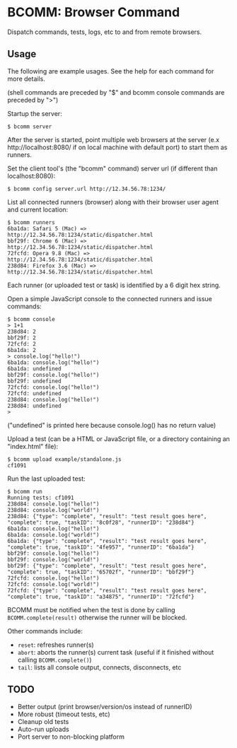BCOMM: Browser Command
======================

Dispatch commands, tests, logs, etc to and from remote browsers.

Usage
-----

The following are example usages. See the help for each command for more details.

(shell commands are preceded by "$" and bcomm console commands are preceded by ">")

Startup the server:

    $ bcomm server

After the server is started, point multiple web browsers at the server (e.x http://localhost:8080/ if on local machine with default port) to start them as runners.

Set the client tool's (the "bcomm" command) server url (if different than localhost:8080):

    $ bcomm config server.url http://12.34.56.78:1234/

List all connected runners (browser) along with their browser user agent and current location:

    $ bcomm runners
    6ba1da: Safari 5 (Mac) => http://12.34.56.78:1234/static/dispatcher.html
    bbf29f: Chrome 6 (Mac) => http://12.34.56.78:1234/static/dispatcher.html
    72fcfd: Opera 9.8 (Mac) => http://12.34.56.78:1234/static/dispatcher.html
    238d84: Firefox 3.6 (Mac) => http://12.34.56.78:1234/static/dispatcher.html

Each runner (or uploaded test or task) is identified by a 6 digit hex string.

Open a simple JavaScript console to the connected runners and issue commands:

    $ bcomm console
    > 1+1
    238d84: 2
    bbf29f: 2
    72fcfd: 2
    6ba1da: 2
    > console.log("hello!")
    6ba1da: console.log("hello!")
    6ba1da: undefined
    bbf29f: console.log("hello!")
    bbf29f: undefined
    72fcfd: console.log("hello!")
    72fcfd: undefined
    238d84: console.log("hello!")
    238d84: undefined
    >

("undefined" is printed here because console.log() has no return value)

Upload a test (can be a HTML or JavaScript file, or a directory containing an "index.html" file):

    $ bcomm upload example/standalone.js
    cf1091

Run the last uploaded test:

    $ bcomm run
    Running tests: cf1091
    238d84: console.log("hello!")
    238d84: console.log("world!")
    238d84: {"type": "complete", "result": "test result goes here", "complete": true, "taskID": "8c0f28", "runnerID": "238d84"}
    6ba1da: console.log("hello!")
    6ba1da: console.log("world!")
    6ba1da: {"type": "complete", "result": "test result goes here", "complete": true, "taskID": "4fe957", "runnerID": "6ba1da"}
    bbf29f: console.log("hello!")
    bbf29f: console.log("world!")
    bbf29f: {"type": "complete", "result": "test result goes here", "complete": true, "taskID": "65702f", "runnerID": "bbf29f"}
    72fcfd: console.log("hello!")
    72fcfd: console.log("world!")
    72fcfd: {"type": "complete", "result": "test result goes here", "complete": true, "taskID": "a34875", "runnerID": "72fcfd"}

BCOMM must be notified when the test is done by calling `BCOMM.complete(result)` otherwise the runner will be blocked.

Other commands include:

* `reset`: refreshes runner(s)
* `abort`: aborts the runner(s) current task (useful if it finished without calling `BCOMM.complete()`)
* `tail`: lists all console output, connects, disconnects, etc

TODO
----

* Better output (print browser/version/os instead of runnerID)
* More robust (timeout tests, etc)
* Cleanup old tests
* Auto-run uploads
* Port server to non-blocking platform
